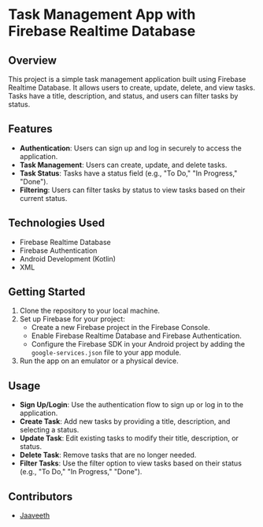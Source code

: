 # Task Management App with Firebase Realtime Database

## Overview

This project is a simple task management application built using Firebase Realtime Database. It allows users to create, update, delete, and view tasks. Tasks have a title, description, and status, and users can filter tasks by status.

## Features

- **Authentication**: Users can sign up and log in securely to access the application.
- **Task Management**: Users can create, update, and delete tasks.
- **Task Status**: Tasks have a status field (e.g., "To Do," "In Progress," "Done").
- **Filtering**: Users can filter tasks by status to view tasks based on their current status.

## Technologies Used

- Firebase Realtime Database
- Firebase Authentication
- Android Development (Kotlin)
- XML

## Getting Started

1. Clone the repository to your local machine.
2. Set up Firebase for your project:
   - Create a new Firebase project in the Firebase Console.
   - Enable Firebase Realtime Database and Firebase Authentication.
   - Configure the Firebase SDK in your Android project by adding the `google-services.json` file to your app module.
3. Run the app on an emulator or a physical device.

## Usage

- **Sign Up/Login**: Use the authentication flow to sign up or log in to the application.
- **Create Task**: Add new tasks by providing a title, description, and selecting a status.
- **Update Task**: Edit existing tasks to modify their title, description, or status.
- **Delete Task**: Remove tasks that are no longer needed.
- **Filter Tasks**: Use the filter option to view tasks based on their status (e.g., "To Do," "In Progress," "Done").

## Contributors

- [Jaaveeth](mailto:jaaveeth.developer@gmail.com)

